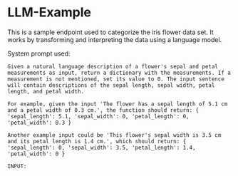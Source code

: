 # LLM-Example

This is a sample endpoint used to categorize the iris flower data set. It works by transforming and interpreting the data using a language model.

System prompt used:

```text
Given a natural language description of a flower's sepal and petal measurements as input, return a dictionary with the measurements. If a measurement is not mentioned, set its value to 0. The input sentence will contain descriptions of the sepal length, sepal width, petal length, and petal width.

For example, given the input 'The flower has a sepal length of 5.1 cm and a petal width of 0.3 cm.', the function should return: { 'sepal_length': 5.1, 'sepal_width': 0, 'petal_length': 0, 'petal_width': 0.3 }

Another example input could be 'This flower's sepal width is 3.5 cm and its petal length is 1.4 cm.', which should return: { 'sepal_length': 0, 'sepal_width': 3.5, 'petal_length': 1.4, 'petal_width': 0 }

INPUT:
```
